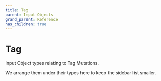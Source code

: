 ```yaml
---
title: Tag
parent: Input Objects
grand_parent: Reference
has_children: true
---
```


# Tag

Input Object types relating to Tag Mutations.

We arrange them under their types here to keep the sidebar list smaller.

